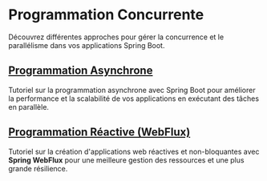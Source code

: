 # Programmation Concurrente

Découvrez différentes approches pour gérer la concurrence et le parallélisme dans vos applications Spring Boot.

## [Programmation Asynchrone](async-tutorial)

Tutoriel sur la programmation asynchrone avec Spring Boot pour améliorer la performance et la scalabilité de vos applications en exécutant des tâches en parallèle.

## [Programmation Réactive (WebFlux)](reactive-tutorial)

Tutoriel sur la création d'applications web réactives et non-bloquantes avec **Spring WebFlux** pour une meilleure gestion des ressources et une plus grande résilience.
